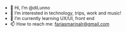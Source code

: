 - 👋 Hi, I’m @diLunno
- 👀 I’m interested in technology, trips, work and music!
- 🌱 I’m currently learning UX/UI, front end
- 📫 How to reach me: fariasmarinalr@gmail.com

<!---
FariasMarina/FariasMarina is a ✨ special ✨ repository because its `README.md` (this file) appears on your GitHub profile.
You can click the Preview link to take a look at your changes.
--->
